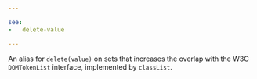 ```yaml
---

see:
-   delete-value

---
```


An alias for `delete(value)` on sets that increases the overlap with the W3C
`DOMTokenList` interface, implemented by `classList`.

